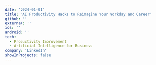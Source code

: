 ```yaml
---
date: '2024-01-01'
title: 'AI Productivity Hacks to Reimagine Your Workday and Career'
github: ''
external: ''
ios: ''
android: ''
tech:
  - Productivity Improvement
  - Artificial Intelligence for Business
company: 'LinkedIn'
showInProjects: false
---
```



